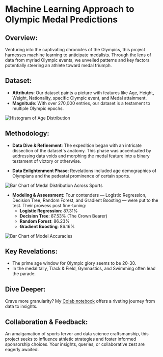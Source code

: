 # Machine Learning Approach to Olympic Medal Predictions

## Overview:
Venturing into the captivating chronicles of the Olympics, this project harnesses machine learning to anticipate medalists. Through the lens of data from myriad Olympic events, we unveiled patterns and key factors potentially steering an athlete toward medal triumph.

## Dataset:
- **Attributes**: Our dataset paints a picture with features like Age, Height, Weight, Nationality, specific Olympic event, and Medal attainment.
- **Magnitude**: With over 270,000 entries, our dataset is a testament to multiple Olympic epochs.

![Histogram of Age Distribution](https://github.com/joash-muganda/SJSU-FA23-CMPE-255-Data-Mining/blob/main/Assignment3/SEMMA/SEMMA_Artifacts/age_distribution.png)

## Methodology:
- **Data Dive & Refinement**: The expedition began with an intricate dissection of the dataset's anatomy. This phase was accentuated by addressing data voids and morphing the medal feature into a binary testament of victory or otherwise.

- **Data Enlightenment Phase**: Revelations included age demographics of Olympians and the pedestal prominence of certain sports.

![Bar Chart of Medal Distribution Across Sports](https://github.com/joash-muganda/SJSU-FA23-CMPE-255-Data-Mining/blob/main/SEMMA/SEMMA_Artifacts/distribution_across%20sports.png)

- **Modeling & Assessment**: Four contenders — Logistic Regression, Decision Tree, Random Forest, and Gradient Boosting — were put to the test. Their prowess post fine-tuning:
   - **Logistic Regression**: 87.31%
   - **Decision Tree**: 87.53% (The Crown Bearer)
   - **Random Forest**: 86.23%
   - **Gradient Boosting**: 86.16%

![Bar Chart of Model Accuracies](https://github.com/joash-muganda/SJSU-FA23-CMPE-255-Data-Mining/blob/main/SEMMA/SEMMA_Artifacts/intial_and_tuned_model_accuracies.png)

## Key Revelations:
- The prime age window for Olympic glory seems to be 20-30.
- In the medal tally, Track & Field, Gymnastics, and Swimming often lead the parade.

## Dive Deeper:
Crave more granularity? My [Colab notebook](https://colab.research.google.com/drive/1VCBL2tVe0BoJwP6S3jFtjRloZMYu_SjA?usp=sharing) offers a riveting journey from data to insights. 

## Collaboration & Feedback:
An amalgamation of sports fervor and data science craftsmanship, this project seeks to influence athletic strategies and foster informed sponsorship choices. Your insights, queries, or collaborative zest are eagerly awaited.
